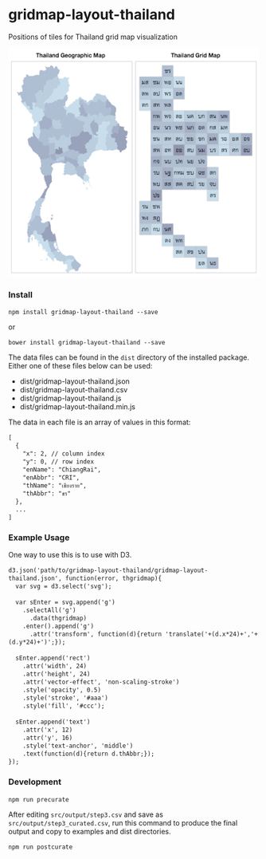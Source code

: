 # gridmap-layout-thailand

Positions of tiles for Thailand grid map visualization

<p align="center">
  <img src="examples/screenshot.png">
</p>

### Install

```
npm install gridmap-layout-thailand --save
```

or

```
bower install gridmap-layout-thailand --save
```

The data files can be found in the ```dist``` directory of the installed package. Either one of these files below can be used:

- dist/gridmap-layout-thailand.json
- dist/gridmap-layout-thailand.csv
- dist/gridmap-layout-thailand.js
- dist/gridmap-layout-thailand.min.js

The data in each file is an array of values in this format:

```
[
  {
    "x": 2, // column index
    "y": 0, // row index
    "enName": "ChiangRai",
    "enAbbr": "CRI",
    "thName": "เชียงราย",
    "thAbbr": "ชร"
  },
  ...
]
```

### Example Usage

One way to use this is to use with D3.

```
d3.json('path/to/gridmap-layout-thailand/gridmap-layout-thailand.json', function(error, thgridmap){
  var svg = d3.select('svg');

  var sEnter = svg.append('g')
    .selectAll('g')
      .data(thgridmap)
    .enter().append('g')
      .attr('transform', function(d){return 'translate('+(d.x*24)+','+(d.y*24)+')';});

  sEnter.append('rect')
    .attr('width', 24)
    .attr('height', 24)
    .attr('vector-effect', 'non-scaling-stroke')
    .style('opacity', 0.5)
    .style('stroke', '#aaa')
    .style('fill', '#ccc');

  sEnter.append('text')
    .attr('x', 12)
    .attr('y', 16)
    .style('text-anchor', 'middle')
    .text(function(d){return d.thAbbr;});
});
```

### Development

```
npm run precurate
```

After editing ```src/output/step3.csv``` and save as ```src/output/step3_curated.csv```, run this command to produce the final output and copy to examples and dist directories.

```
npm run postcurate
```